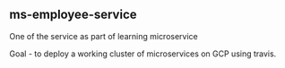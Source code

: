 ## ms-employee-service

One of the service as part of learning microservice 

Goal - to deploy a working cluster of microservices on GCP using travis. 
